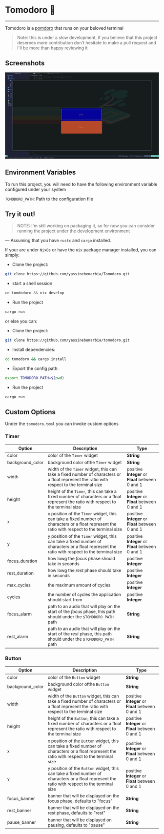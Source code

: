 
# Tomodoro 🦀
___

Tomodoro is a [pomdoro](https://en.wikipedia.org/wiki/Pomodoro_Technique) that runs on your beloved terminal
> Note: this is under a slow development, if you believe that this project deserves more contribution don't hesitate to make a pull request and I'll be more than happy reviewing it



## Screenshots

![App Screenshot](assets/showcases/showcase2.png)


## Environment Variables

To run this project, you will need to have the following environment variable configured under your system

`TOMODORO_PATH`: Path to the configuration file
## Try it out!

> NOTE: I'm still working on packaging it, so for now you can consider running the project under the development environment

— Assuming that you have `rustc` and `cargo` installed.

If your are under `NixOs` or have the `nix` package manager installed, you can simply:
* Clone the project:
```bash
git clone https://github.com/yassinebenarbia/Tomodoro.git
```
* start a shell session 
```nix
cd tomdodoro && nix develop
```
* Run the project
```bash
cargo run
```
or else you can:

* Clone the project:
```bash
git clone https://github.com/yassinebenarbia/tomodoro.git
```
* Install dependencies:
```bash
cd tomodoro && cargo install
```
* Export the config path:
```bash
export TOMODORO_PATH=$(pwd)
```
* Run the project
```bash
cargo run
```
##  Custom Options
Under the `tomodoro.toml` you can invoke custom options 

### Timer

|Option          |Description                                                                                                                                  |Type                                             |
|----------------|---------------------------------------------------------------------------------------------------------------------------------------------|-------------------------------------------------|
|color           |color of the `Timer` widget                                                                                                                  |**String**                                       |
|background_color|background color ofthe `Timer` widget                                                                                                        |**String**                                       |
|width           |width of the `Timer` widget, this can take a fixed number of characters or a float represent the ratio with respect to the terminal size     |positive **Integer** or **Float** between 0 and 1|
|height          |height of the `Timer`, this can take a fixed number of characters or a float represent the ratio with respect to the terminal size           |positive **Integer** or **Float** between 0 and 1|
|x               |x position of the `Timer` widget, this can take a fixed number of characters or a float represent the ratio with respect to the terminal size|positive **Integer** or **Float** between 0 and 1|
|y               |y position of the `Timer` widget, this can take a fixed number of characters or a float represent the ratio with respect to the terminal size|positive **Integer** or **Float** between 0 and 1|
|focus_duration  |how lowg the _focus_ phase should take in seconds                                                                                            |positive **Integer**                             |
|rest_duration   |how lowg the _rest_ phase should take in seconds                                                                                             |positive **Integer**                             |
|max_cycles      |the maximum amount of cycles                                                                                                                 |positive **Integer**                             |
|cycles          |the number of cycles the application should start from                                                                                       |positive **Integer**                             |
|focus_alarm     |path to an audio that will play on the start of the _focus_ phase, this path should under the `$TOMODORO_PATH` path                          |**String**                                       |
|rest_alarm      |path to an audio that will play on the start of the _rest_ phase, this path should under the `$TOMODORO_PATH` path                           |**String**                                       |

### Button

|Option          |Description                                                                                                                                   |Type                                             |
|----------------|----------------------------------------------------------------------------------------------------------------------------------------------|-------------------------------------------------|
|color           |color of the `Button` widget                                                                                                                  |**String**                                       |
|background_color|background color ofthe `Button` widget                                                                                                        |**String**                                       |
|width           |width of the `Button` widget, this can take a fixed number of characters or a float represent the ratio with respect to the terminal size     |positive **Integer** or **Float** between 0 and 1|
|height          |height of the `Button`, this can take a fixed number of characters or a float represent the ratio with respect to the terminal size           |positive **Integer** or **Float** between 0 and 1|
|x               |x position of the `Button` widget, this can take a fixed number of characters or a float represent the ratio with respect to the terminal size|positive **Integer** or **Float** between 0 and 1|
|y               |y position of the `Button` widget, this can take a fixed number of characters or a float represent the ratio with respect to the terminal size|positive **Integer** or **Float** between 0 and 1|
|focus_banner    |banner that will be displayed on the focus phase, defaults to "focus"                                                                         |**String**                                       |
|rest_banner     |banner that will be displayed on the rest phase, defaults to "rest"                                                                           |**String**                                       |
|pause_banner    |banner that will be displayed on pausing, defaults to "pause"                                                                                 |**String**                                       |
